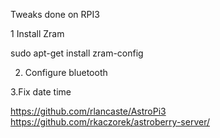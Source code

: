 Tweaks done on RPI3 

1 Install Zram 

 sudo apt-get install zram-config
 
 2. Configure bluetooth
 
 3.Fix date time
 
 https://github.com/rlancaste/AstroPi3
 https://github.com/rkaczorek/astroberry-server/
 
